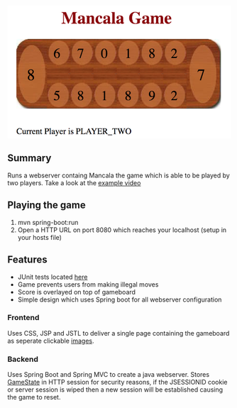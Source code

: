![screenshot](/src/main/resources/screenshot.png)

## Summary
Runs a webserver containg Mancala the game which is able to be played by two players. Take a look at the [example video](https://github.com/nmazaheri/MancalaWebGame/raw/master/src/main/resources/testPlay.m4v)

## Playing the game
1. mvn spring-boot:run
2. Open a HTTP URL on port 8080 which reaches your localhost (setup in your hosts file)

## Features
- JUnit tests located [here](/src/test/java/sample/mancala)
- Game prevents users from making illegal moves
- Score is overlayed on top of gameboard
- Simple design which uses Spring boot for all webserver configuration

### Frontend
Uses CSS, JSP and JSTL to deliver a single page containing the gameboard as seperate clickable [images](/src/main/webapp/resources/images).
### Backend
Uses Spring Boot and Spring MVC to create a java webserver. Stores [GameState](/src/main/java/sample/mancala/model/GameState.java) in HTTP session for security reasons, if the JSESSIONID cookie or server session is wiped then a new session will be established causing the game to reset.
